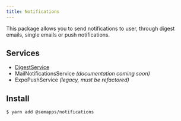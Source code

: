 ```yaml
---
title: Notifications
---
```


This package allows you to send notifications to user, through digest emails, single emails or push notifications.

## Services

- [DigestService](./digest.md)
- MailNotificationsService *(documentation coming soon)*
- ExpoPushService *(legacy, must be refactored)*

## Install

```bash
$ yarn add @semapps/notifications
```
